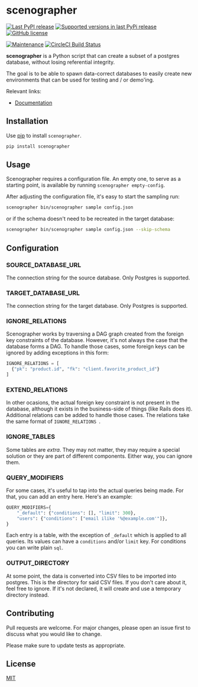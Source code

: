 # scenographer

[![Last PyPI release](https://img.shields.io/pypi/v/scenographer.svg?style=flat-square)](https://pypi.python.org/pypi/scenographer/)
[![Supported versions in last PyPi release](https://img.shields.io/pypi/pyversions/scenographer.svg?style=flat-square)](https://pypi.python.org/pypi/scenographer/)
[![GitHub license](https://img.shields.io/github/license/zyperco/scenographer.svg?style=flat-square)](https://github.com/zyperco/scenographer/blob/master/LICENSE)

[![Maintenance](https://img.shields.io/badge/Maintained%3F-yes-green.svg?style=flat-square)](https://GitHub.com/zyperco/scenographer/graphs/commit-activity)
[![CircleCI Build Status](https://circleci.com/gh/zyperco/scenographer.svg?style=shield)](https://app.circleci.com/pipelines/github/zyperco/scenographer)

**scenographer** is a Python script that can create a subset of a postgres database, without losing referential integrity.

The goal is to be able to spawn data-correct databases to easily create new environments that can be used for testing and / or demo'ing.

Relevant links:
  - [Documentation](https://rhngit.github.io/scenographer/)

## Installation

Use [pip](https://pip.pypa.io/en/stable/) to install `scenographer`.

```bash
pip install scenographer
```

## Usage

Scenographer requires a configuration file. An empty one, to serve as a starting point, is available by running `scenographer empty-config`.

After adjusting the configuration file, it's easy to start the sampling run:

```bash
scenographer bin/scenographer sample config.json
```

or if the schema doesn't need to be recreated in the target database:

```bash
scenographer bin/scenographer sample config.json --skip-schema
```

## Configuration

### SOURCE_DATABASE_URL

The connection string for the source database. Only Postgres is supported.

### TARGET_DATABASE_URL

The connection string for the target database. Only Postgres is supported.

### IGNORE_RELATIONS

Scenographer works by traversing a DAG graph created from the foreign key constraints of the database.
However, it's not always the case that the database forms a DAG. To handle those cases, some foreign keys can be ignored by adding exceptions in this form:

```python
IGNORE_RELATIONS = [
  {"pk": "product.id", "fk": "client.favorite_product_id"}
]
```

### EXTEND_RELATIONS

In other ocasions, the actual foreign key constraint is not present in the database, although it exists in the business-side of things (like Rails does it).
Additional relations can be added to handle those cases. The relations take the same format of `IGNORE_RELATIONS `.

### IGNORE_TABLES

Some tables are _extra_. They may not matter, they may require a special solution or they are part of different components. Either way, you can ignore them.

### QUERY_MODIFIERS

For some cases, it's useful to tap into the actual queries being made. For that, you can add an entry here. Here's an example:

```python
QUERY_MODIFIERS={
    "_default": {"conditions": [], "limit": 300},
    "users": {"conditions": ["email ilike '%@example.com'"]},
}
```

Each entry is a table, with the exception of `_default` which is applied to all queries. Its values can have a `conditions` and/or `limit` key. For conditions you can write plain `sql`.


### OUTPUT_DIRECTORY

At some point, the data is converted into CSV files to be imported into postgres. This is the directory for said CSV files. If you don't care about it, feel free to ignore. If it's not declared, it will create and use a temporary directory instead.


## Contributing

Pull requests are welcome. For major changes, please open an issue first to discuss what you would like to change.

Please make sure to update tests as appropriate.

## License
[MIT](https://choosealicense.com/licenses/mit/)
